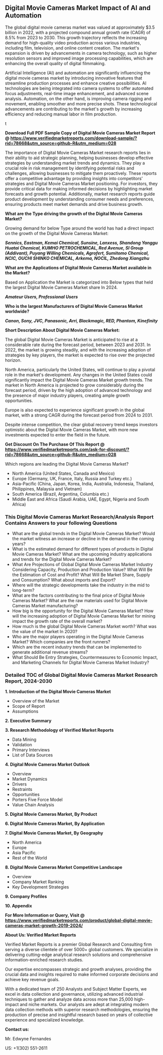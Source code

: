 <h2>Digital Movie Cameras Market Impact of AI and Automation</h2><p>The global digital movie cameras market was valued at approximately $3.5 billion in 2022, with a projected compound annual growth rate (CAGR) of 8.5% from 2023 to 2030. This growth trajectory reflects the increasing demand for high-quality video production across various industries, including film, television, and online content creation. The market's expansion is driven by advancements in camera technology, such as higher resolution sensors and improved image processing capabilities, which are enhancing the overall quality of digital filmmaking.</p><p>Artificial Intelligence (AI) and automation are significantly influencing the digital movie cameras market by introducing innovative features that streamline production processes and enhance creative possibilities. AI technologies are being integrated into camera systems to offer automated focus adjustments, real-time image enhancement, and advanced scene analysis. Automation, on the other hand, is improving camera rigging and movement, enabling smoother and more precise shots. These technological advancements are contributing to the market's growth by increasing efficiency and reducing manual labor in film production.</p>t</p><p id="" class=""><strong>Download Full PDF Sample Copy of Digital Movie Cameras Market Report @ <a href="https://www.verifiedmarketreports.com/download-sample/?rid=78668&utm_source=github-R&utm_medium=028" target="_blank">https://www.verifiedmarketreports.com/download-sample/?rid=78668&utm_source=github-R&utm_medium=028</a></strong></p><p>The importance of&nbsp;Digital Movie Cameras Market research reports lies in their ability to aid strategic planning, helping businesses develop effective strategies by understanding market trends and dynamics. They play a crucial role in risk management by identifying potential risks and challenges, allowing businesses to mitigate them proactively. These reports offer a competitive advantage by providing insights into competitors' strategies and Digital Movie Cameras Market positioning. For investors, they provide critical data for making informed decisions by highlighting market forecasts and growth potential. Additionally, market research reports guide product development by understanding consumer needs and preferences, ensuring products meet market demands and drive business growth.</p><p><strong>What are the&nbsp;Type driving the growth of the Digital Movie Cameras Market?</strong></p><p id="" class="">Growing demand for below Type around the world has had a direct impact on the growth of the Digital Movie Cameras Market:</p><em><strong>Sennics, Eastman, Kemai Chemical, Sunsine, Lanxess, Shandong Yanggu Huatai Chemical, KUMHO PETROCHEMICAL, Red Avenue, SI Group (Addivant), Puyang Willing Chemicals, Agrofert, Sumitomo Chemical, NCIC, OUCHI SHINKO CHEMICAL, Arkema, NOCIL, Zhedong Xiangzhu</strong></em></p><strong>What are the&nbsp;Applications&nbsp;of Digital Movie Cameras Market available in the Market?</strong></p><p id="" class="">Based on Application the Market is categorized into Below types that held the largest Digital Movie Cameras Market share In 2024.</p><em><strong>Amateur Users, Professional Users</strong></em></p><strong>Who is the largest Manufacturers of Digital Movie Cameras Market worldwide?</strong></p><p><em><strong>Canon, Sony, JVC, Panasonic, Arri, Blackmagic, RED, Phantom, Kinefinity</strong></em></p><p id="" class=""><strong>Short Description About Digital Movie Cameras Market:</strong></p><p>The global Digital Movie Cameras Market is anticipated to rise at a considerable rate during the forecast period, between 2023 and 2031. In 2022, the market is growing steadily, and with the increasing adoption of strategies by key players, the market is expected to rise over the projected horizon.</p><p>North America, particularly the United States, will continue to play a pivotal role in the market's development. Any changes in the United States could significantly impact the Digital Movie Cameras Market growth trends. The market in North America is projected to grow considerably during the forecast period, driven by the high adoption of advanced technology and the presence of major industry players, creating ample growth opportunities.</p><p>Europe is also expected to experience significant growth in the global market, with a strong CAGR during the forecast period from 2024 to 2031.</p><p>Despite intense competition, the clear global recovery trend keeps investors optimistic about the Digital Movie Cameras Market, with more new investments expected to enter the field in the future.</p><p id="" class=""><strong>Get Discount On The Purchase Of This Report @ <a href="https://www.verifiedmarketreports.com/ask-for-discount/?rid=78668&utm_source=github-R&utm_medium=028" target="_blank">https://www.verifiedmarketreports.com/ask-for-discount/?rid=78668&utm_source=github-R&utm_medium=028</a></strong></p>Which regions are leading the Digital Movie Cameras Market?</p><ul><li>North America (United States, Canada and Mexico)</li><li>Europe (Germany, UK, France, Italy, Russia and Turkey etc.)</li><li>Asia-Pacific (China, Japan, Korea, India, Australia, Indonesia, Thailand, Philippines, Malaysia and Vietnam)</li><li>South America (Brazil, Argentina, Columbia etc.)</li><li>Middle East and Africa (Saudi Arabia, UAE, Egypt, Nigeria and South Africa)</li></ul><h3 id="" class="">This Digital Movie Cameras Market Research/Analysis Report Contains Answers to your following Questions</h3><ul><li>What are the global trends in the Digital Movie Cameras Market? Would the market witness an increase or decline in the demand in the coming years?</li><li>What is the estimated demand for different types of products in Digital Movie Cameras Market? What are the upcoming industry applications and trends for the Digital Movie Cameras Market?</li><li>What Are Projections of Global Digital Movie Cameras Market Industry Considering Capacity, Production and Production Value? What Will Be the Estimation of Cost and Profit? What Will Be Market Share, Supply and Consumption? What about imports and Export?</li><li>Where will the strategic developments take the industry in the mid to long-term?</li><li>What are the factors contributing to the final price of Digital Movie Cameras Market? What are the raw materials used for Digital Movie Cameras Market manufacturing?</li><li>How big is the opportunity for the Digital Movie Cameras Market? How will the increasing adoption of Digital Movie Cameras Market for mining impact the growth rate of the overall market?</li><li>How much is the global Digital Movie Cameras Market worth? What was the value of the market In 2020?</li><li>Who are the major players operating in the Digital Movie Cameras Market? Which companies are the front runners?</li><li>Which are the recent industry trends that can be implemented to generate additional revenue streams?</li><li>What Should Be Entry Strategies, Countermeasures to Economic Impact, and Marketing Channels for Digital Movie Cameras Market Industry?</li></ul><h3 id="" class="">Detailed TOC of Global Digital Movie Cameras Market Research Report, 2024-2030</h3><p id="" class=""><strong>1. Introduction of the Digital Movie Cameras Market</strong></p><ul><li>Overview of the Market</li><li>Scope of Report</li><li>Assumptions</li></ul><p id="" class=""><strong>2. Executive Summary</strong></p><p id="" class=""><strong>3. Research Methodology of Verified Market Reports</strong></p><ul><li>Data Mining</li><li>Validation</li><li>Primary Interviews</li><li>List of Data Sources</li></ul><p id="" class=""><strong>4. Digital Movie Cameras Market Outlook</strong></p><ul><li>Overview</li><li>Market Dynamics</li><li>Drivers</li><li>Restraints</li><li>Opportunities</li><li>Porters Five Force Model</li><li>Value Chain Analysis</li></ul><p id="" class=""><strong>5. Digital Movie Cameras Market, By Product</strong></p><p id="" class=""><strong>6. Digital Movie Cameras Market, By Application</strong></p><p id="" class=""><strong>7. Digital Movie Cameras Market, By Geography</strong></p><ul><li>North America</li><li>Europe</li><li>Asia Pacific</li><li>Rest of the World</li></ul><p id="" class=""><strong>8. Digital Movie Cameras Market Competitive Landscape</strong></p><ul><li>Overview</li><li>Company Market Ranking</li><li>Key Development Strategies</li></ul><p id="" class=""><strong>9. Company Profiles</strong></p><p id="" class=""><strong>10. Appendix</strong></p><p id="" class=""><strong>For More Information or Query, Visit @ <a href="https://www.verifiedmarketreports.com/product/global-digital-movie-cameras-market-growth-2019-2024/" target="_blank">https://www.verifiedmarketreports.com/product/global-digital-movie-cameras-market-growth-2019-2024/</a></strong></p><p id="" class=""><strong>About Us: Verified Market Reports</strong></p><p id="" class="">Verified Market Reports is a premier Global Research and Consulting firm serving a diverse clientele of over 5000+ global customers. We specialize in delivering cutting-edge analytical research solutions and comprehensive information-enriched research studies.</p><p id="" class="">Our expertise encompasses strategic and growth analyses, providing the crucial data and insights required to make informed corporate decisions and achieve key revenue goals.</p><p id="" class="">With a dedicated team of 250 Analysts and Subject Matter Experts, we excel in data collection and governance, utilizing advanced industrial techniques to gather and analyze data across more than 25,000 high-impact and niche markets. Our analysts are adept at integrating modern data collection methods with superior research methodologies, ensuring the production of precise and insightful research based on years of collective experience and specialized knowledge.</p><p id="" class=""><strong>Contact us:</strong></p><p id="" class="">Mr. Edwyne Fernandes</p><p id="" class="">US: +1(302) 551-2611</p>